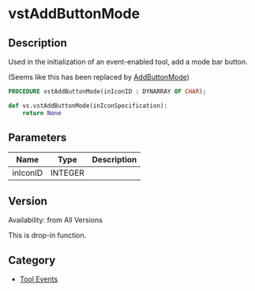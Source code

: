 # vstAddButtonMode

## Description
Used in the initialization of an event-enabled tool, add a mode bar button.

(Seems like this has been replaced by [AddButtonMode](AddButtonMode.md))

```pascal
PROCEDURE vstAddButtonMode(inIconID : DYNARRAY OF CHAR);
```

```python
def vs.vstAddButtonMode(inIconSpecification):
    return None
```

## Parameters
|Name|Type|Description|
|---|---|---|
|inIconID|INTEGER|   |

## Version
Availability: from All Versions

This is drop-in function.

## Category
* [Tool Events](../Categories/Tool%20Events.md)

